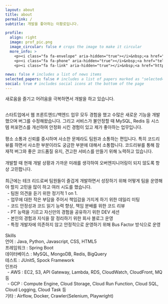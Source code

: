 ```yaml
---
layout: about
title: about
permalink: /
subtitle: 개발을 좋아하는 이황로입니다.

profile:
  align: right
  image: prof_pic.png
  image_circular: false # crops the image to make it circular
  more_info: >
    <p><i class="fa fa-envelope" aria-hidden="true"></i>&nbsp;<a href="mailto:hwangro123@gmail.com">hwangro123@gmail.com</a></p>
    <p><i class="fa fa-phone" aria-hidden="true"></i>&nbsp;<a href="tel:010-4503-7743">010-4503-7743</a></p>
    <p><i class="fa fa-link" aria-hidden="true"></i>&nbsp;<a href="https://hwangrolee.github.io" target="_blank">https://hwangrolee.github.io</a></p>

news: false # includes a list of news items
selected_papers: false # includes a list of papers marked as "selected={true}"
social: true # includes social icons at the bottom of the page
---
```


새로움을 즐기고 어려움을 극복하면서 개발을 하고 있습니다.<br><br>

스타트업에서 웹 프론트엔드/백엔드 업무 모두 경험을 했고 수많은 새로운 기능을 개발했으며 버그를 수정해왔습니다. 그리고 서비스가 불안정할 때 MySQL, Redis 등 시스템 퍼포먼스를 개선하여 안정화 시킨 경험이 있고 제가 좋아하는 업무입니다.
<br><br>
평소 소통과 신뢰를 중시하며 사소한 문제라도 팀원과 소통하는 편입니다. 특히 코드리뷰를 하면서 사소한 부분이라도 궁금한 부분에 대해서 소통합니다. 코드리뷰를 통해 잠재적 버그와 좋은 코드품질 유지, 견고한 서비스를 만들기 위해 노력하고 있습니다.
<br><br>
개발할 때 현재 개발 상황과 가까운 미래를 생각하여 오버엔지니어링이 되지 않도록 항상 고민합니다.
<br><br>
최근에는 테크 리드로써 팀원들이 즐겁게 개발하면서 성장하기 위해 어떻게 팀을 운영해야 할지 고민을 많이 하고 여러 시도를 했습니다.
<br>&ensp;- 팀원 의견을 듣기 위한 정기적 1 on 1.
<br>&ensp;- 업무에 대한 작은 부담을 주어서 책임감을 가지게 하기 위한 데일리 미팅
<br>&ensp;- 코드 안정성과 코드 읽기 능력 향상, 책임 분배를 위한 코드 리뷰
<br>&ensp;- PT 능력을 기르고 자신만의 경험을 공유하기 위한 DEV 세션
<br>&ensp;- 본인의 경험과 지식을 잘 정리하기 위한 회사 블로그 운영
<br>&ensp;- 특정 개발자에 의존하지 않고 안정적으로 운영하기 위해 Bus Factor 방식으로 운영
<br><br>
Skills
<br>언어 : Java, Python, Javascript, CSS, HTML5
<br>프레임워크 : Spring Boot
<br>데이터베이스 : MySQL, MongoDB, Redis, BigQuery
<br>테스트 : JUnit5, Spock Framework
<br>인프라
<br>&ensp;- AWS : EC2, S3, API Gateway, Lambda, RDS, CloudWatch, CloudFront, MQ 등
<br>&ensp;- GCP : Compute Engine, Cloud Storage, Cloud Run Function, Cloud SQL, Cloud Logging, Cloud Task 등
<br>기타 : Airflow, Docker, Crawler(Selenium, Playwright)
